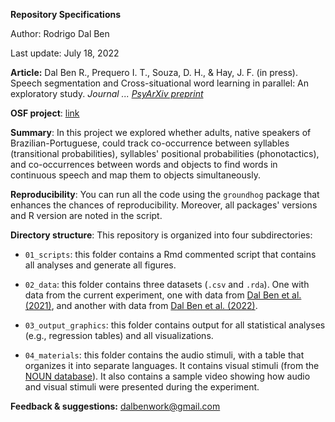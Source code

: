**Repository Specifications**

Author: Rodrigo Dal Ben

Last update: July 18, 2022

**Article:** Dal Ben R., Prequero I. T., Souza, D. H., & Hay, J. F. (in press). Speech segmentation and Cross-situational word learning in parallel: An exploratory study. *Journal ...* [*PsyArXiv preprint*](ADD)

**OSF project**: [link](https://osf.io/rs2bm/)

**Summary**: In this project we explored whether adults, native speakers of Brazilian-Portuguese, could track co-occurrence between syllables (transitional probabilities), syllables' positional probabilities (phonotactics), and co-occurrences between words and objects to find words in continuous speech and map them to objects simultaneously.

**Reproducibility**: You can run all the code using the `groundhog` package that enhances the chances of reproducibility. Moreover, all packages' versions and R version are noted in the script.

**Directory structure**: This repository is organized into four subdirectories: 

* `01_scripts`: this folder contains a Rmd commented script that contains all analyses and generate all figures.

* `02_data`: this folder contains three datasets (`.csv` and `.rda`). One with data from the current experiment, one with data from [Dal Ben et al. (2021)](https://osf.io/s9thk/), and another with data from [Dal Ben et al. (2022)](https://osf.io/6fqzg/).

* `03_output_graphics`: this folder contains output for all statistical analyses (e.g., regression tables) and all visualizations. 

* `04_materials`: this folder contains the audio stimuli, with a table that organizes it into separate languages. It contains visual stimuli (from the [NOUN database](http://www.sussex.ac.uk/wordlab/noun)). It also contains a sample video showing how audio and visual stimuli were presented during the experiment.

**Feedback & suggestions:** <dalbenwork@gmail.com>